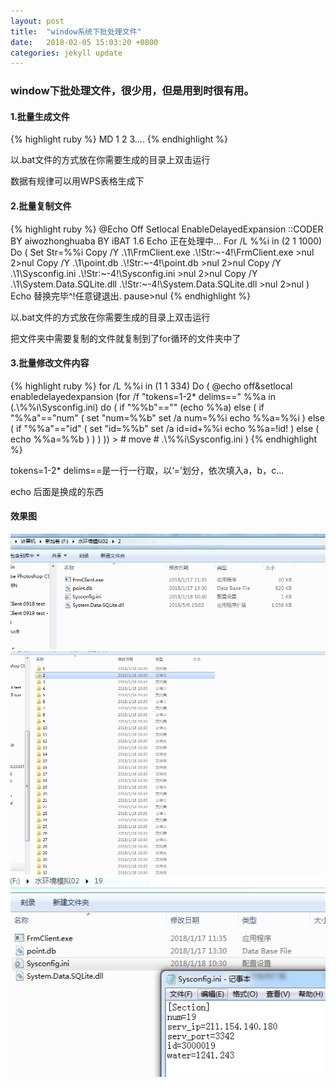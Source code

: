 ```yaml
---
layout: post
title:  "window系统下批处理文件"
date:   2018-02-05 15:03:20 +0800
categories: jekyll update
---
```

<div>
	<h3>window下批处理文件，很少用，但是用到时很有用。</h3>
	<h4>1.批量生成文件</h4>
	{% highlight ruby %}
	  MD 1 2 3....
	{% endhighlight %}
	<p>以.bat文件的方式放在你需要生成的目录上双击运行</p>
	<p>数据有规律可以用WPS表格生成下</p>
	<h4>2.批量复制文件</h4>
	{% highlight ruby %}
	  @Echo Off
	Setlocal EnableDelayedExpansion
	::CODER BY aiwozhonghuaba BY iBAT 1.6
	Echo 正在处理中...
	For /L %%i in (2 1 1000) Do (
    Set Str=%%i
 	Copy /Y .\1\FrmClient.exe .\!Str:~-4!\FrmClient.exe >nul 2>nul   
 	Copy /Y .\1\point.db .\!Str:~-4!\point.db >nul 2>nul   
 	Copy /Y .\1\Sysconfig.ini .\!Str:~-4!\Sysconfig.ini >nul 2>nul   
	Copy /Y .\1\System.Data.SQLite.dll  .\!Str:~-4!\System.Data.SQLite.dll  >nul 2>nul
	)
	Echo 替换完毕^!任意键退出.
	pause>nul
	{% endhighlight %}
	<p>以.bat文件的方式放在你需要生成的目录上双击运行</p>
	<p>把文件夹中需要复制的文件就复制到了for循环的文件夹中了</p>
	<h4>3.批量修改文件内容</h4>
	{% highlight ruby %}
	for /L %%i in (1 1 334) Do (
	@echo off&setlocal enabledelayedexpansion
	(for /f "tokens=1-2* delims==" %%a in (.\%%i\Sysconfig.ini) do (
	if "%%b"=="" (echo %%a) else (
	if "%%a"=="num" (
	set "num=%%b"
	set /a num=%%i
	echo %%a=%%i
	) else (
	if "%%a"=="id" (
	set "id=%%b"
	set /a id=id+%%i
	echo %%a=!id!
	) else (
	echo %%a=%%b
	)
	)
	)
	)) > #
	move # .\%%i\Sysconfig.ini
	)
	{% endhighlight %}
	<p>tokens=1-2* delims==是一行一行取，以‘=’划分，依次填入a，b，c...</p>
	<p>echo 后面是换成的东西</p>
	<h4>效果图</h4>
	<img src="/resouse/img/pichuli/1.png"><br>
	<img src="/resouse/img/pichuli/2.png"><br>
	<img src="/resouse/img/pichuli/3.png">
</div>
